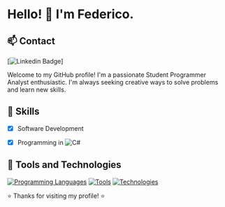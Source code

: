 # Hello! 👋 I'm Federico.

## 📫 Contact

[![Linkedin Badge](https://img.shields.io/badge/-Federico%20Goldaracena-blue?style=flat-square&logo=Linkedin&logoColor=white&link=https://www.linkedin.com/in/federicogoldaracena/)]






<!--
[![GitHub followers](https://img.shields.io/github/followers/your-username?label=Follow%20Me%20on%20GitHub&style=flat-square)](https://github.com/your-username)
-->
Welcome to my GitHub profile! I'm a passionate Student Programmer Analyst enthusiastic. I'm always seeking creative ways to solve problems and learn new skills.

## 🚀 Skills

- [x] Software Development
- [x] Programming in ![C#](https://img.shields.io/badge/-C%23-239120?style=flat-square&logo=C%20Sharp&logoColor=white)


## 🔧 Tools and Technologies

[![Programming Languages](https://img.shields.io/badge/-Programming%20Languages-important?style=flat-square)]()
[![Tools](https://img.shields.io/badge/-Tools-important?style=flat-square)]()
[![Technologies](https://img.shields.io/badge/-Technologies-important?style=flat-square)]()
<!--
## 📈 Statistics

[![GitHub Stats](https://github-readme-stats.vercel.app/api?username=your-username&show_icons=true&theme=radical)](https://github.com/anuraghazra/github-readme-stats)

## 📫 Let's Connect!

Connect with me on LinkedIn, follow me on Twitter, or simply check out my projects below!

## 🔥 Featured Projects

- [Project 1](Project Link)
- [Project 2](Project Link)
- [Project 3](Project Link)

-->

⭐️ Thanks for visiting my profile! ⭐️
